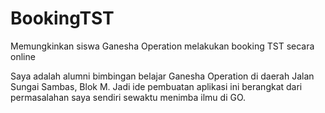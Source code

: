 # BookingTST
Memungkinkan siswa Ganesha Operation melakukan booking TST secara online

Saya adalah alumni bimbingan belajar Ganesha Operation di daerah Jalan Sungai Sambas, Blok M. Jadi ide pembuatan aplikasi ini 
berangkat dari permasalahan saya sendiri sewaktu menimba ilmu di GO.
